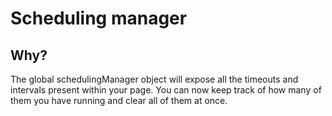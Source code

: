 # Scheduling manager

## Why?

The global schedulingManager object will expose all the timeouts and intervals present within your page.
You can now keep track of how many of them you have running and clear all of them at once.
